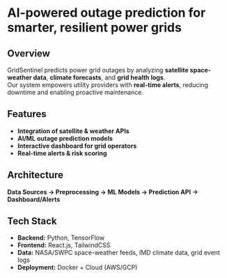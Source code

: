 
# **AI-powered outage prediction for smarter, resilient power grids**

## Overview  
GridSentinel predicts power grid outages by analyzing **satellite space-weather data**, **climate forecasts**, and **grid health logs**.  
Our system empowers utility providers with **real-time alerts**, reducing downtime and enabling proactive maintenance.  

## Features  
-  **Integration of satellite & weather APIs**  
-  **AI/ML outage prediction models**  
-  **Interactive dashboard for grid operators**  
-  **Real-time alerts & risk scoring**  

## Architecture  
**Data Sources → Preprocessing → ML Models → Prediction API → Dashboard/Alerts**  

## Tech Stack  
- **Backend:** Python, TensorFlow  
- **Frontend:** React.js, TailwindCSS  
- **Data:** NASA/SWPC space-weather feeds, IMD climate data, grid event logs  
- **Deployment:** Docker + Cloud (AWS/GCP)  

##   
